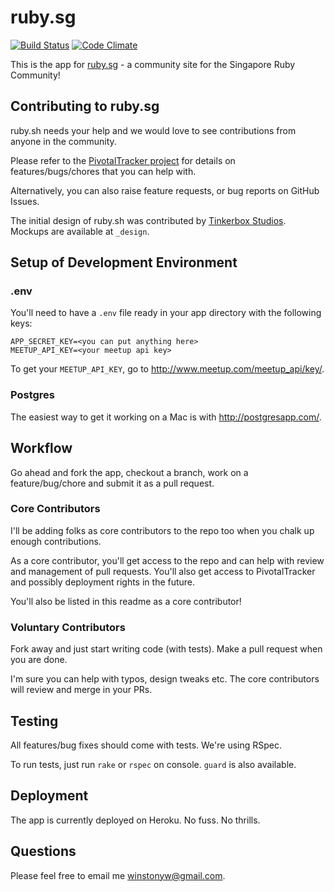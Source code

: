 # ruby.sg

[![Build Status](https://travis-ci.org/rubysg/rubysg.png?branch=master)](https://travis-ci.org/rubysg/rubysg) [![Code Climate](https://codeclimate.com/github/rubysg/rubysg.png)](https://codeclimate.com/github/rubysg/rubysg)

This is the app for [ruby.sg](http://ruby.sg) - a community site for the Singapore Ruby Community!

## Contributing to ruby.sg

ruby.sh needs your help and we would love to see contributions from anyone in the community.

Please refer to the [PivotalTracker project](https://www.pivotaltracker.com/s/projects/948924) for details on features/bugs/chores that you can help with.

Alternatively, you can also raise feature requests, or bug reports on GitHub Issues.

The initial design of ruby.sh was contributed by [Tinkerbox Studios](http://www.tinkerbox.com.sg/). Mockups are available at `_design`.

## Setup of Development Environment

### .env

You'll need to have a `.env` file ready in your app directory with the following keys:

    APP_SECRET_KEY=<you can put anything here>
    MEETUP_API_KEY=<your meetup api key>

To get your `MEETUP_API_KEY`, go to http://www.meetup.com/meetup_api/key/.

### Postgres

  The easiest way to get it working on a Mac is with http://postgresapp.com/.

## Workflow

Go ahead and fork the app, checkout a branch, work on a feature/bug/chore and submit it as a pull request.

### Core Contributors

I'll be adding folks as core contributors to the repo too when you chalk up enough contributions.

As a core contributor, you'll get access to the repo and can help with review and management of pull requests.
You'll also get access to PivotalTracker and possibly deployment rights in the future.

You'll also be listed in this readme as a core contributor!

### Voluntary Contributors

Fork away and just start writing code (with tests). Make a pull request when you are done.

I'm sure you can help with typos, design tweaks etc. The core contributors will review and merge in your PRs.

## Testing

All features/bug fixes should come with tests. We're using RSpec.

To run tests, just run `rake` or `rspec` on console. `guard` is also available.

## Deployment

The app is currently deployed on Heroku. No fuss. No thrills.

## Questions

Please feel free to email me winstonyw@gmail.com.
